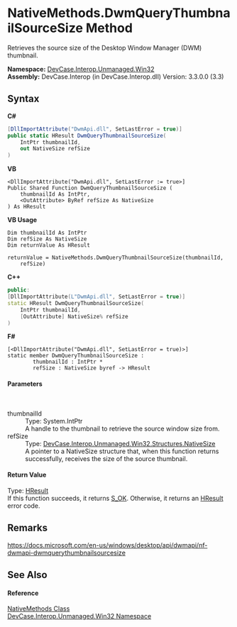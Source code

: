 # NativeMethods.DwmQueryThumbnailSourceSize Method 
 

Retrieves the source size of the Desktop Window Manager (DWM) thumbnail.

**Namespace:**&nbsp;<a href="N_DevCase_Interop_Unmanaged_Win32">DevCase.Interop.Unmanaged.Win32</a><br />**Assembly:**&nbsp;DevCase.Interop (in DevCase.Interop.dll) Version: 3.3.0.0 (3.3)

## Syntax

**C#**<br />
``` C#
[DllImportAttribute("DwmApi.dll", SetLastError = true)]
public static HResult DwmQueryThumbnailSourceSize(
	IntPtr thumbnailId,
	out NativeSize refSize
)
```

**VB**<br />
``` VB
<DllImportAttribute("DwmApi.dll", SetLastError := true>]
Public Shared Function DwmQueryThumbnailSourceSize ( 
	thumbnailId As IntPtr,
	<OutAttribute> ByRef refSize As NativeSize
) As HResult
```

**VB Usage**<br />
``` VB Usage
Dim thumbnailId As IntPtr
Dim refSize As NativeSize
Dim returnValue As HResult

returnValue = NativeMethods.DwmQueryThumbnailSourceSize(thumbnailId, 
	refSize)
```

**C++**<br />
``` C++
public:
[DllImportAttribute(L"DwmApi.dll", SetLastError = true)]
static HResult DwmQueryThumbnailSourceSize(
	IntPtr thumbnailId, 
	[OutAttribute] NativeSize% refSize
)
```

**F#**<br />
``` F#
[<DllImportAttribute("DwmApi.dll", SetLastError = true)>]
static member DwmQueryThumbnailSourceSize : 
        thumbnailId : IntPtr * 
        refSize : NativeSize byref -> HResult 

```


#### Parameters
&nbsp;<dl><dt>thumbnailId</dt><dd>Type: System.IntPtr<br />A handle to the thumbnail to retrieve the source window size from.</dd><dt>refSize</dt><dd>Type: <a href="T_DevCase_Interop_Unmanaged_Win32_Structures_NativeSize">DevCase.Interop.Unmanaged.Win32.Structures.NativeSize</a><br />A pointer to a NativeSize structure that, when this function returns successfully, receives the size of the source thumbnail.</dd></dl>

#### Return Value
Type: <a href="T_DevCase_Interop_Unmanaged_Win32_Enums_HResult">HResult</a><br />If this function succeeds, it returns <a href="T_DevCase_Interop_Unmanaged_Win32_Enums_HResult">S_OK</a>. Otherwise, it returns an <a href="T_DevCase_Interop_Unmanaged_Win32_Enums_HResult">HResult</a> error code.

## Remarks
<a href="https://docs.microsoft.com/en-us/windows/desktop/api/dwmapi/nf-dwmapi-dwmquerythumbnailsourcesize" target="_blank">https://docs.microsoft.com/en-us/windows/desktop/api/dwmapi/nf-dwmapi-dwmquerythumbnailsourcesize</a>

## See Also


#### Reference
<a href="T_DevCase_Interop_Unmanaged_Win32_NativeMethods">NativeMethods Class</a><br /><a href="N_DevCase_Interop_Unmanaged_Win32">DevCase.Interop.Unmanaged.Win32 Namespace</a><br />